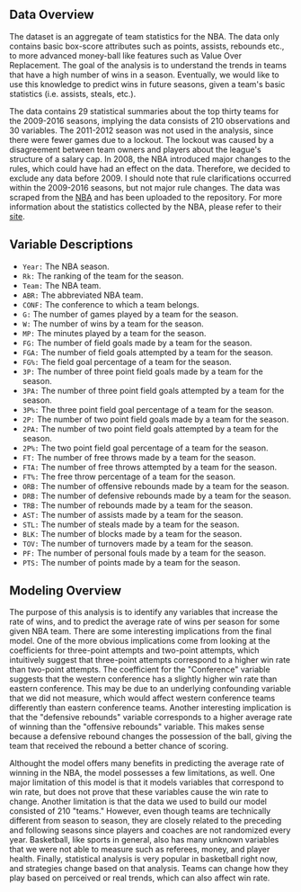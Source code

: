 ## Data Overview
The dataset is an aggregate of team statistics for the NBA. The data only contains basic box-score attributes such as points, assists, rebounds etc., to more advanced money-ball like features such as Value Over Replacement. The goal of the analysis is to understand the trends in teams that have a high number of wins in a season. Eventually, we would like to use this knowledge to predict wins in future seasons, given a team's basic statistics (i.e. assists, steals, etc.). 

The data contains 29 statistical summaries about the top thirty teams for the 2009-2016 seasons, implying the data consists of 210 observations and 30 variables. The 2011-2012 season was not used in the analysis, since there were fewer games due to a lockout. The lockout was caused by a disagreement between team owners and players about the league's structure of a salary cap. In 2008, the NBA introduced major changes to the rules, which could have had an effect on the data. Therefore, we decided to exclude any data before 2009. I should note that rule clarifications occurred within the 2009-2016 seasons, but not major rule changes. The data was scraped from the [NBA](https://stats.nba.com/teams/traditional/?sort=W_PCT&dir=-1) and has been uploaded to the repository. For more information about the statistics collected by the NBA, please refer to their [site](https://stats.nba.com/).

## Variable Descriptions

- `Year:` The NBA season.
- `Rk:` The ranking of the team for the season.
- `Team:` The NBA team.
- `ABR:` The abbreviated NBA team.
- `CONF:` The conference to which a team belongs.
- `G:` The number of games played by a team for the season.
- `W:` The number of wins by a team for the season.
- `MP:` The minutes played by a team for the season.
- `FG:` The number of field goals made by a team for the season.
- `FGA:` The number of field goals attempted by a team for the season.
- `FG%:` The field goal percentage of a team for the season.
- `3P:` The number of three point field goals made by a team for the season.
- `3PA:` The number of three point field goals attempted by a team for the season.
- `3P%:` The three point field goal percentage of a team for the season.
- `2P:` The number of two point field goals made by a team for the season.
- `2PA:` The number of two point field goals attempted by a team for the season.
- `2P%:` The two point field goal percentage of a team for the season.
- `FT:` The number of free throws made by a team for the season.
- `FTA:` The number of free throws attempted by a team for the season.
- `FT%:` The free throw percentage of a team for the season.
- `ORB:` The number of offensive rebounds made by a team for the season.
- `DRB:` The number of defensive rebounds made by a team for the season.
- `TRB:` The number of rebounds made by a team for the season.
- `AST:` The number of assists made by a team for the season.
- `STL:` The number of steals made by a team for the season.
- `BLK:` The number of blocks made by a team for the season.
- `TOV:` The number of turnovers made by a team for the season.
- `PF:` The number of personal fouls made by a team for the season.
- `PTS:` The number of points made by a team for the season.

## Modeling Overview

The purpose of this analysis is to identify any variables that increase the rate of wins, and to predict the average rate of wins per season for some given NBA team. There are some interesting implications from the final model. One of the more obvious implications come from looking at the coefficients for three-point attempts and two-point attempts, which intuitively suggest that three-point attempts correspond to a higher win rate than two-point attempts. The coefficient for the "Conference" variable suggests that the  western conference has a slightly higher win rate than eastern conference. This may be due to an underlying confounding variable that we did not measure, which would affect western conference teams differently than eastern conference teams. Another interesting implication is that the "defensive rebounds" variable corresponds to a higher average rate of winning than the "offensive rebounds" variable. This makes sense because a defensive rebound changes the possession of the ball, giving the team that received the rebound a better chance of scoring.

Althought the model offers many benefits in predicting the average rate of winning in the NBA, the model possesses a few limitations, as well. One major limitation of this model is that it models variables that correspond to win rate, but does not prove that these variables cause the win rate to change. Another limitation is that the data we used to build our model consisted of 210 "teams." However, even though teams are technically different from season to season, they are closely related to the preceding and following seasons since players and coaches are not randomized every year. Basketball, like sports in general, also has many unknown variables that we were not able to measure such as referees, money, and player health. Finally, statistical analysis is very popular in basketball right now, and strategies change based on that analysis. Teams can change how they play based on perceived or real trends, which can also affect win rate.
